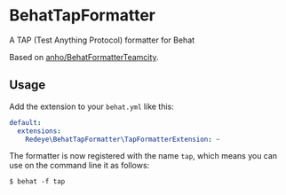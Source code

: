 # BehatTapFormatter
A TAP (Test Anything Protocol) formatter for Behat

Based on [anho/BehatFormatterTeamcity](https://github.com/anho/BehatFormatterTeamcity).

## Usage

Add the extension to your `behat.yml` like this:

```yaml
default:
  extensions:
    Redeye\BehatTapFormatter\TapFormatterExtension: ~
```

The formatter is now registered with the name `tap`, which means you can use on the command line it as follows:

```
$ behat -f tap
```
